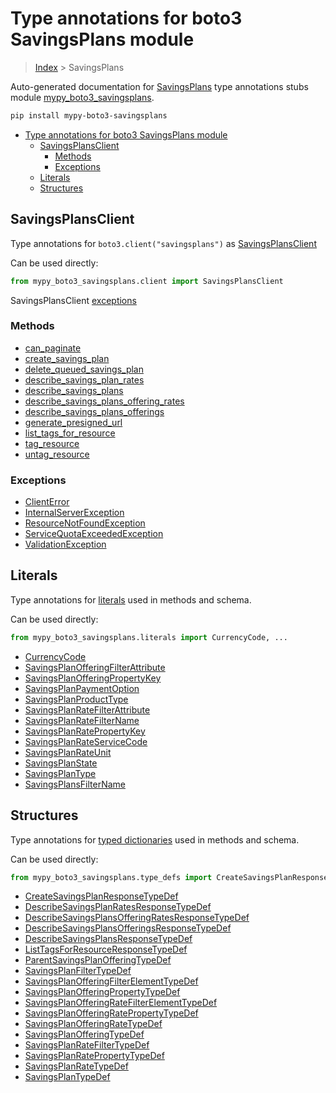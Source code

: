 # Type annotations for boto3 SavingsPlans module

> [Index](../README.md) > SavingsPlans

Auto-generated documentation for [SavingsPlans](https://boto3.amazonaws.com/v1/documentation/api/latest/reference/services/savingsplans.html#SavingsPlans)
type annotations stubs module [mypy_boto3_savingsplans](https://pypi.org/project/mypy-boto3-savingsplans/).

```bash
pip install mypy-boto3-savingsplans
```

- [Type annotations for boto3 SavingsPlans module](#type-annotations-for-boto3-savingsplans-module)
  - [SavingsPlansClient](#savingsplansclient)
    - [Methods](#methods)
    - [Exceptions](#exceptions)
  - [Literals](#literals)
  - [Structures](#structures)

## SavingsPlansClient

Type annotations for  `boto3.client("savingsplans")` as [SavingsPlansClient](./client.md)

Can be used directly:

```python
from mypy_boto3_savingsplans.client import SavingsPlansClient
```


SavingsPlansClient [exceptions](./client.md#exceptions)



### Methods
- [can_paginate](./client.md#can-paginate)
- [create_savings_plan](./client.md#create-savings-plan)
- [delete_queued_savings_plan](./client.md#delete-queued-savings-plan)
- [describe_savings_plan_rates](./client.md#describe-savings-plan-rates)
- [describe_savings_plans](./client.md#describe-savings-plans)
- [describe_savings_plans_offering_rates](./client.md#describe-savings-plans-offering-rates)
- [describe_savings_plans_offerings](./client.md#describe-savings-plans-offerings)
- [generate_presigned_url](./client.md#generate-presigned-url)
- [list_tags_for_resource](./client.md#list-tags-for-resource)
- [tag_resource](./client.md#tag-resource)
- [untag_resource](./client.md#untag-resource)




### Exceptions
- [ClientError](./client.md#clienterror)
- [InternalServerException](./client.md#internalserverexception)
- [ResourceNotFoundException](./client.md#resourcenotfoundexception)
- [ServiceQuotaExceededException](./client.md#servicequotaexceededexception)
- [ValidationException](./client.md#validationexception)










## Literals

Type annotations for [literals](./literals.md) used in methods and schema.

Can be used directly:

```python
from mypy_boto3_savingsplans.literals import CurrencyCode, ...
```

- [CurrencyCode](./literals.md#currencycode)
- [SavingsPlanOfferingFilterAttribute](./literals.md#savingsplanofferingfilterattribute)
- [SavingsPlanOfferingPropertyKey](./literals.md#savingsplanofferingpropertykey)
- [SavingsPlanPaymentOption](./literals.md#savingsplanpaymentoption)
- [SavingsPlanProductType](./literals.md#savingsplanproducttype)
- [SavingsPlanRateFilterAttribute](./literals.md#savingsplanratefilterattribute)
- [SavingsPlanRateFilterName](./literals.md#savingsplanratefiltername)
- [SavingsPlanRatePropertyKey](./literals.md#savingsplanratepropertykey)
- [SavingsPlanRateServiceCode](./literals.md#savingsplanrateservicecode)
- [SavingsPlanRateUnit](./literals.md#savingsplanrateunit)
- [SavingsPlanState](./literals.md#savingsplanstate)
- [SavingsPlanType](./literals.md#savingsplantype)
- [SavingsPlansFilterName](./literals.md#savingsplansfiltername)




## Structures


Type annotations for [typed dictionaries](./type_defs.md) used in methods and schema.

Can be used directly:

```python
from mypy_boto3_savingsplans.type_defs import CreateSavingsPlanResponseTypeDef, ...
```

- [CreateSavingsPlanResponseTypeDef](./type_defs.md#createsavingsplanresponsetypedef)
- [DescribeSavingsPlanRatesResponseTypeDef](./type_defs.md#describesavingsplanratesresponsetypedef)
- [DescribeSavingsPlansOfferingRatesResponseTypeDef](./type_defs.md#describesavingsplansofferingratesresponsetypedef)
- [DescribeSavingsPlansOfferingsResponseTypeDef](./type_defs.md#describesavingsplansofferingsresponsetypedef)
- [DescribeSavingsPlansResponseTypeDef](./type_defs.md#describesavingsplansresponsetypedef)
- [ListTagsForResourceResponseTypeDef](./type_defs.md#listtagsforresourceresponsetypedef)
- [ParentSavingsPlanOfferingTypeDef](./type_defs.md#parentsavingsplanofferingtypedef)
- [SavingsPlanFilterTypeDef](./type_defs.md#savingsplanfiltertypedef)
- [SavingsPlanOfferingFilterElementTypeDef](./type_defs.md#savingsplanofferingfilterelementtypedef)
- [SavingsPlanOfferingPropertyTypeDef](./type_defs.md#savingsplanofferingpropertytypedef)
- [SavingsPlanOfferingRateFilterElementTypeDef](./type_defs.md#savingsplanofferingratefilterelementtypedef)
- [SavingsPlanOfferingRatePropertyTypeDef](./type_defs.md#savingsplanofferingratepropertytypedef)
- [SavingsPlanOfferingRateTypeDef](./type_defs.md#savingsplanofferingratetypedef)
- [SavingsPlanOfferingTypeDef](./type_defs.md#savingsplanofferingtypedef)
- [SavingsPlanRateFilterTypeDef](./type_defs.md#savingsplanratefiltertypedef)
- [SavingsPlanRatePropertyTypeDef](./type_defs.md#savingsplanratepropertytypedef)
- [SavingsPlanRateTypeDef](./type_defs.md#savingsplanratetypedef)
- [SavingsPlanTypeDef](./type_defs.md#savingsplantypedef)

